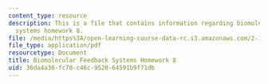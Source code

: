 ```yaml
---
content_type: resource
description: This is a file that contains information regarding biomolecular feedback
  systems homework 8.
file: /media/https%3A/open-learning-course-data-rc.s3.amazonaws.com/2-18-biomolecular-feedback-systems-spring-2015/36da4a36fc70c46c952064591b9f71db_MIT2_18S15_Homework_8.pdf
file_type: application/pdf
resourcetype: Document
title: Biomolecular Feedback Systems Homework 8
uid: 36da4a36-fc70-c46c-9520-64591b9f71db
---
```

